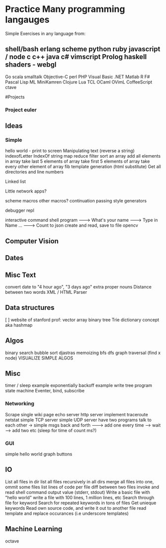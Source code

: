 
# Practice Many programming langauges
Simple Exercises in any language from:

shell/bash
erlang
scheme
python
ruby
javascript  / node
c
c++
java
c#
vimscript
Prolog
haskell
shaders - webgl
------

Go
scala
smalltalk
Objective-C
perl
PHP
Visual Basic .NET
Matlab
R
F#
Pascal
Lisp
ML
MiniKamren
Clojure
Lua
TCL
OCaml
OVimL
CoffeeScript
ctave


#Projects
### Project euler

## Ideas

### Simple
hello world - print to screen
Manipulating text (reverse a string)
indexofLetter
IndexOf string 
map 
reduce
filter
sort an array
add all elements in array
take last 5 elements of array
take first 5 elements of array
take every other element of array
fib
template generation (html substitute)
Get all directories and line numbers

Linked list


Little network apps?

scheme macros
other macros?
continuation passing style
generators

debugger
repl

interactive command shell program
---> What's your name
---> Type in Name ...
---> Count to
json create and read, save to file 
opencv 


## Computer Vision

## Dates

## Misc Text
convert date to "4 hour ago", "3 days ago"
extra proper nouns
Distance between two words
XML / HTML Parser

## Data structures
[ ] website of stanford prof: 
vector
array
binary tree
Trie
dictionary concept aka hashmap

## Algos
binary search
bubble sort
djastras
memoizing
bfs
dfs
graph traversal (find x node)
VISUALIZE SIMPLE ALGOS



## Misc
timer / sleep example
exponentially backoff example
write tree program
state machine
Eventer, bind, subscribe


### Networking
Scrape single wiki page
echo server
http server
implement traceroute
netstat
simple TCP server
simple UDP server
have two programs talk to each other  -> simple msgs back and forth
---> add one every time --> wait --> add two etc  (sleep for time of count ms?)

### GUI
simple hello world
graph 
buttons

## IO
List all files in dir
list all files recursively in all dirs
merge all files into one, ommit some files
list lines of code per file
diff between two files
invoke and read shell command output value (stderr, stdout)
Write a basic file with "hello world"
write a file with 100 lines, 1 million lines, etc
Search through file for keyword
Search for repeated keywords in tons of files
Get unieque keywords
Read own source code, and write it out to another file
read template and replace occurances (i.e underscore templates)



## Machine Learning
octave


